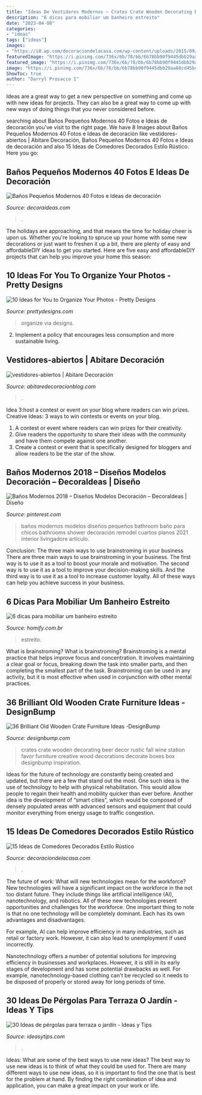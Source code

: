 ```yaml
---
title: "Ideas De Vestidores Modernos ~ Crates Crate Wooden Decorating Beer Decor Rustic Fall Wine Station Favor Furniture Creative Wood Decorations Decorate Boxes Box Designbump Inspiration"
description: "6 dicas para mobiliar um banheiro estreito"
date: "2023-04-08"
categories:
- "ideas"
tags: ["ideas"]
images:
- "https://i0.wp.com/decoraciondelacasa.com/wp-content/uploads/2015/09/decorar-comedor-rústico-11.jpg?fit=567%2C850&amp;ssl=1"
featuredImage: "https://i.pinimg.com/736x/6b/78/bb/6b78bb90f9445dbb29aa68cd45bc919e.jpg"
featured_image: "https://i.pinimg.com/736x/6b/78/bb/6b78bb90f9445dbb29aa68cd45bc919e.jpg"
image: "https://i.pinimg.com/736x/6b/78/bb/6b78bb90f9445dbb29aa68cd45bc919e.jpg"
ShowToc: true
author: "Darryl Prosacco I"
---
```



Ideas are a great way to get a new perspective on something and come up with new ideas for projects. They can also be a great way to come up with new ways of doing things that you never considered before.

	

		
searching about Baños Pequeños Modernos 40 Fotos e Ideas de decoración you've visit to the right page. We have 8 Images about Baños Pequeños Modernos 40 Fotos e Ideas de decoración like vestidores-abiertos | Abitare Decoración, Baños Pequeños Modernos 40 Fotos e Ideas de decoración and also 15 Ideas de Comedores Decorados Estilo Rústico. Here you go:
		
    
## Baños Pequeños Modernos 40 Fotos E Ideas De Decoración

<img loading=lazy src="http://decoraideas.com/wp-content/uploads/2016/08/005-2.jpg" onerror="this.onerror=null;this.src='https://tse2.mm.bing.net/th?id=OIP.ceszV2m3_uj15wGveykmKQHaJ4&amp;pid=15.1';" alt="Baños Pequeños Modernos 40 Fotos e Ideas de decoración">

_Source: decoraideas.com_

>. 

	

The holidays are approaching, and that means the time for holiday cheer is upon us. Whether you're looking to spruce up your home with some new decorations or just want to freshen it up a bit, there are plenty of easy and affordableDIY ideas to get you started. Here are five easy and affordableDIY projects that can help you improve your home this season: 

    
## 10 Ideas For You To Organize Your Photos - Pretty Designs

<img loading=lazy src="http://www.prettydesigns.com/wp-content/uploads/2014/09/Family-Photo-Wall.jpg" onerror="this.onerror=null;this.src='https://tse2.mm.bing.net/th?id=OIP.QX6WODzkGH4WzU86pgORJAAAAA&amp;pid=15.1';" alt="10 Ideas for You to Organize Your Photos - Pretty Designs">

_Source: prettydesigns.com_

>organize via designs. 

	

2. Implement a policy that encourages less consumption and more sustainable living. 

    
## Vestidores-abiertos | Abitare Decoración

<img loading=lazy src="https://www.abitaredecoracionblog.com/wp-content/uploads/2017/02/vestidores-abiertos-1.jpg" onerror="this.onerror=null;this.src='https://tse4.mm.bing.net/th?id=OIP.6JA1jGf9TDcKcDeX7S0AhQHaKk&amp;pid=15.1';" alt="vestidores-abiertos | Abitare Decoración">

_Source: abitaredecoracionblog.com_

>. 

	

Idea 3:host a contest or event on your blog where readers can win prizes.
Creative Ideas: 3 ways to win contests or events on your blog.
1. A contest or event where readers can win prizes for their creativity.
2. Give readers the opportunity to share their ideas with the community and have them compete against one another.
3. Create a contest or event that is specifically designed for bloggers and allow readers to be the star of the show.

    
## Baños Modernos 2018 – Diseños Modelos Decoración – ÐecoraIdeas | Diseño

<img loading=lazy src="https://i.pinimg.com/736x/6b/78/bb/6b78bb90f9445dbb29aa68cd45bc919e.jpg" onerror="this.onerror=null;this.src='https://tse2.mm.bing.net/th?id=OIP.11f6PzCm3dqhaWYoEs0O0QHaLI&amp;pid=15.1';" alt="Baños Modernos 2018 – Diseños Modelos Decoración – ÐecoraIdeas | Diseño">

_Source: pinterest.com_

>baños modernos modelos diseños pequeños bathroom baño para chicos bathrooms shower decoración remodel cuartos planos 2021 interior livingadore artículo. 

	

Conclusion: The three main ways to use brainstroming in your business
There are three main ways to use brainstroming in your business. The first way is to use it as a tool to boost your morale and motivation. The second way is to use it as a tool to improve your decision-making skills. And the third way is to use it as a tool to increase customer loyalty. All of these ways can help you achieve success in your business.

    
## 6 Dicas Para Mobiliar Um Banheiro Estreito

<img loading=lazy src="https://images.homify.com/images/a_0,c_fit,f_auto,q_auto,w_554/v1441806440/p/photo/image/890909/IMG_4562/fotos-de-por.jpg" onerror="this.onerror=null;this.src='https://tse1.mm.bing.net/th?id=OIP.BPktGKTyXJx7n4f-_OEsdgHaLG&amp;pid=15.1';" alt="6 dicas para mobiliar um banheiro estreito">

_Source: homify.com.br_

>estreito. 

	

What is brainstroming?
What is brainstroming? Brainstroming is a mental practice that helps improve focus and concentration. It involves maintaining a clear goal or focus, breaking down the task into smaller parts, and then completing the smallest part of the task. Brainstroming can be used in any activity, but it is most effective when used in conjunction with other mental practices.

    
## 36 Brilliant Old Wooden Crate Furniture Ideas -DesignBump

<img loading=lazy src="https://designbump.com/wp-content/uploads/2015/10/crate09.jpg" onerror="this.onerror=null;this.src='https://tse3.mm.bing.net/th?id=OIP.ywL7SreYT2_Rk7nFWorIXAHaLH&amp;pid=15.1';" alt="36 Brilliant Old Wooden Crate Furniture Ideas -DesignBump">

_Source: designbump.com_

>crates crate wooden decorating beer decor rustic fall wine station favor furniture creative wood decorations decorate boxes box designbump inspiration. 

	

Ideas for the future of technology are constantly being created and updated, but there are a few that stand out the most. One such idea is the use of technology to help with physical rehabilitation. This would allow people to regain their health and mobility quicker than ever before. Another idea is the development of “smart cities”, which would be composed of densely populated areas with advanced sensors and equipment that could monitor everything from energy usage to traffic congestion.

    
## 15 Ideas De Comedores Decorados Estilo Rústico

<img loading=lazy src="https://i0.wp.com/decoraciondelacasa.com/wp-content/uploads/2015/09/decorar-comedor-rústico-11.jpg?fit=567%2C850&amp;ssl=1" onerror="this.onerror=null;this.src='https://tse1.mm.bing.net/th?id=OIP.0_x_Zx5bJvqqs0ssVhIq9AHaLG&amp;pid=15.1';" alt="15 Ideas de Comedores Decorados Estilo Rústico">

_Source: decoraciondelacasa.com_

>. 

	

The future of work: What will new technologies mean for the workforce?
New technologies will have a significant impact on the workforce in the not too distant future. They include things like artificial intelligence (AI), nanotechnology, and robotics. All of these new technologies present opportunities and challenges for the workforce. 
One important thing to note is that no one technology will be completely dominant. Each has its own advantages and disadvantages. 

For example, AI can help improve efficiency in many industries, such as retail or factory work. However, it can also lead to unemployment if used incorrectly. 

Nanotechnology offers a number of potential solutions for improving efficiency in businesses and workplaces. However, it is still in its early stages of development and has some potential drawbacks as well. For example, nanotechnology-based clothing can't be recycled so it needs to be disposed of properly or stored away for long periods of time.

    
## 30 Ideas De Pérgolas Para Terraza O Jardín - Ideas Y Tips

<img loading=lazy src="https://ideasytips.com/wp-content/uploads/2020/11/pergola21.jpg" onerror="this.onerror=null;this.src='https://tse1.mm.bing.net/th?id=OIP.25gGAzdBtiN5ptlFdDQUFQHaLJ&amp;pid=15.1';" alt="30 Ideas de pérgolas para terraza o jardín - Ideas y Tips">

_Source: ideasytips.com_

>. 

	

Ideas: What are some of the best ways to use new ideas?
The best way to use new ideas is to think of what they could be used for. There are many different ways to use new ideas, so it is important to find the one that is best for the problem at hand. By finding the right combination of idea and application, you can make a great impact on your work or life.

